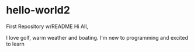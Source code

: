 # hello-world2
First Repository w/README
Hi All, 

I love golf, warm weather and boating. 
I'm new to programming and excited to learn
